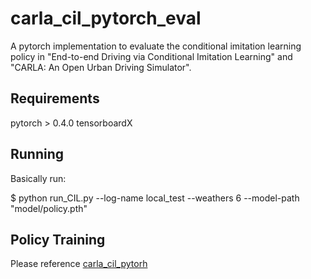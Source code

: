 carla_cil_pytorch_eval
===============

A pytorch implementation to evaluate the conditional imitation learning policy in "End-to-end Driving via Conditional Imitation Learning" and "CARLA: An Open Urban Driving Simulator".

Requirements
-------
pytorch > 0.4.0
tensorboardX


Running
------
Basically run:

$ python run_CIL.py --log-name local_test --weathers 6 --model-path "model/policy.pth"


Policy Training
------
Please reference [carla_cil_pytorh](https://github.com/onlytailei/carla_cil_pytorch)
